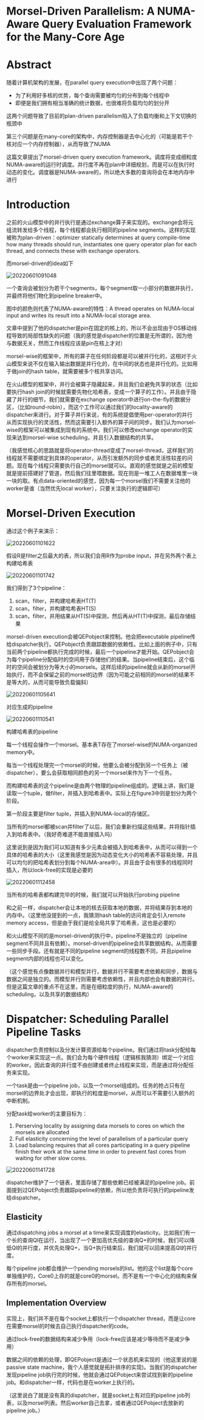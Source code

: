 # Morsel-Driven Parallelism: A NUMA-Aware Query Evaluation Framework for the Many-Core Age

# Abstract

随着计算机架构的发展，在parallel query execution中出现了两个问题：
* 为了利用好多核的优势，每个查询需要被均匀的分布到每个线程中
* 即便是我们拥有相当准确的统计数据，也很难将负载均匀的划分开

这两个问题导致了目前的plan-driven parallelism陷入了负载均衡和上下文切换的瓶颈中

第三个问题是在many-core的架构中，内存控制器是去中心化的（可能是若干个核对应一个内存控制器），从而导致了NUMA

这篇文章提出了morsel-driven query execution framework。调度将变成细粒度NUMA-aware的运行时调度。并行度不再在plan中详细规划，而是可以在执行时动态的变化。调度器是NUMA-aware的，所以绝大多数的查询将会在本地内存中进行

# Introduction

之前的火山模型中的并行执行是通过exchange算子来实现的。exchange会将元组流转发给多个线程，每个线程都会执行相同的pipeline segments。这样的实现被称为plan-driven：optimizer statically determines at query compile-time how many threads should run, instantiates one query operator plan for each thread, and connects these with exchange operators.

而morsel-driven的idea如下

![20220601091048](https://picsheep.oss-cn-beijing.aliyuncs.com/pic/20220601091048.png)

一个查询会被划分为若干个segments，每个segment取一小部分的数据并执行，并最终将他们物化到pipeline breaker中。

图中的颜色则代表了NUMA-aware的特性：A thread operates on NUMA-local input and writes its result into a NUMA-local storage area.

文章中提到了他的dispatcher是pin在固定的核上的，所以不会出现由于OS移动线程导致的局部性缺失的问题（我的感觉是dispatcher的位置是无所谓的，因为他与数据无关，然而工作线程应该是pin在核上才对）

morsel-wise的框架中，所有的算子在任何阶段都是可以被并行化的，这相对于火山模型来说不仅在输入输出数据是并行化的，在中间的状态也是并行化的。比如用于做join的hash table，就需要被多个核共享访问。

在火山模型的框架中，并行会被算子隐藏起来，并且我们会避免共享的状态（比如要执行hash join的时候就需要先物化哈希表，变成一个算子的工作）。并且由于隐藏了并行的细节，我们就需要在exchange operator中进行on-the-fly的数据分区，（比如round-robin），而这个工作可以通过我们的locality-aware的dispatcher来进行。对于算子并行来说，有的系统提倡使用per-operator的并行从而实现执行的灵活性，然而这需要引入额外的算子间的同步。我们认为morsel-wise的框架可以被集成到现有的系统中。我们可以修改exchange operator的实现来达到morsel-wise scheduling，并且引入数据结构的共享。

（我感觉核心的思路就是将operator-thread变成了morsel-thread，这样我们的线程就不需要绑定到具体的operator，从而引发额外的同步或者灵活性较差的问题。现在每个线程只需要执行自己的morsel就可以。直观的感觉就是之前的模型就是提前搭建好了管道，然后我们往里喂数据。现在则是一堆工人在数据堆里一块一块的取。有点data-oriented的感觉，因为每一个morsel我们不需要关注他的worker是谁（当然优先local worker），只要关注执行的逻辑即可）

# Morsel-Driven Execution

通过这个例子来演示：

![20220601101622](https://picsheep.oss-cn-beijing.aliyuncs.com/pic/20220601101622.png)

假设R是filter之后最大的表，所以我们会用R作为probe input，并在另外两个表上构建哈希表

![20220601101742](https://picsheep.oss-cn-beijing.aliyuncs.com/pic/20220601101742.png)

我们得到了3个pipeline：
1. scan，filter，并构建哈希表HT(T)
2. scan，filter，并构建哈希表HT(S)
3. scan，filter，并用结果从HT(S)中探测，然后再从HT(T)中探测，最后存储结果

morsel-driven execution会被QEPobject来控制。他会把executable pipeline传给dispatcher执行。QEPobject负责跟踪数据的依赖性。比如上面的例子中，只有当前两个pipeline都执行完成的时候，最后一个pipeline才能开始。QEPobject会为每个pipeline分配临时的空间用于存储他们的结果。当pipeline结束后，这个临时的空间会被划分为等大小的morsels。这样后续的pipeline就会从新的morsel开始执行，而不会保留之前的morsel的边界（因为可能之前相同的morsel的结果不是等大的，从而可能导致负载偏斜）

![20220601105641](https://picsheep.oss-cn-beijing.aliyuncs.com/pic/20220601105641.png)

对应生成的pipeline

![20220601110541](https://picsheep.oss-cn-beijing.aliyuncs.com/pic/20220601110541.png)

构建哈希表的pipeline

每一个线程会操作一个morsel。基本表T存在了morsel-wise的NUMA-organized memory中。

每当一个线程处理完一个morsel的时候，他要么会被分配到另一个任务上（被dispatcher），要么会获取相同颜色的另一个morsel来作为下一个任务。

而构建哈希表的这个pipeline是由两个物理的pipeline组成的。逻辑上讲，我们是读取一个tuple，做filter，并插入到哈希表中。实际上在figure3中则是划分为两个阶段。

第一阶段主要是filter tuple，并插入到NUMA-local的存储区。

当所有的morsel都被scan并filter了以后，我们会重新扫描这些结果，并将指针插入到哈希表中。（我好奇难道不能直接插入吗）

这里说到是因为我们可以知道有多少元素会被插入到哈希表中，从而可以得到一个具体的哈希表的大小（这里我感觉是因为动态变化大小的哈希表不容易处理，并且可以均匀的把哈希表划分到每个NUMA-area中）。并且由于会有很多的线程同时插入，所以lock-free的实现是必要的

![20220601112458](https://picsheep.oss-cn-beijing.aliyuncs.com/pic/20220601112458.png)

当所有的哈希表都构建完毕的时候，我们就可以开始执行probing pipeline

和之前一样，dispatcher会让本地的核去获取本地的数据，并将结果存到本地的内存中。（这里他没提到的一点，我猜测hash table的访问肯定会引入remote memory access，但是由于我们是给全局共享了哈希表，这也是必要的）

和火山模型不同的是morsel-driven的执行中，pipeline不是独立的（pipeline segment不同并且有依赖）。morsel-driven的pipeline会共享数据结构，从而需要一些同步手段。还有就是不同的pipeline segment的线程数不同，并且pipeline segment内部的线程也可以变化。

（这个感觉有点像数据并行和模型并行，数据并行不需要考虑依赖和同步，数据与数据之间是独立的。而模型并行则需要考虑依赖性，并且内部也会有数据的并行。但是这篇文章的重点不在这里，而是在细粒度的执行，NUMA-aware的scheduling，以及共享的数据结构）

# Dispatcher: Scheduling Parallel Pipeline Tasks

dispatcher负责控制以及分发计算资源给每个pipeline。我们通过将task分配给每个worker来实现这一点。我们会为每个硬件线程（逻辑核我猜测）绑定一个对应的worker。因此查询的并行度不由创建或者终止线程来实现，而是通过将分配任务来实现。

一个task是由一个pipeline job，以及一个morsel组成的。任务的抢占只有在morsel的边界处才会出现，即执行的粒度是morsel，从而可以不需要引入额外的中断机制。

分配task给worker的主要目标为：
1. Perserving locality by assigning data morsels to cores on which the morsels are allocated
2. Full elasticity concerning the level of parallelism of a particular query
3. Load balancing requires that all cores participating in a query pipeline finish their work at the same time in order to prevent fast cores from waiting for other slow cores.

![20220601141728](https://picsheep.oss-cn-beijing.aliyuncs.com/pic/20220601141728.png)

dispatcher维护了一个链表，里面存储了那些依赖已经被满足的pipeline job。前面提到过QEPobject负责跟踪pipeline的依赖，所以他负责将可执行的pipeline发给dispatcher。

## Elasticity

通过dispatching jobs a morsel at a time来实现调度的elasticity。比如我们有一个长的查询Ql在运行，当出现了一个更加高优先级的查询Q+的时候，我们可以降低Ql的并行度，并优先处理Q+，当Q+执行结束后，我们就可以回来提高Ql的并行度。

每个pipeline job都会维护一个pending morsels的list。他的这个list是每个core单独维护的，Core0上存的就是core0的morsel。而不是有一个中心化的结构来保存所有的morsel。

## Implementation Overview

实现上，我们并不是在每个socket上都执行一个dispatcher thread，而是让core在需要morsel的时候去自己执行dispatcher的code。

通过lock-free的数据结构来减少争用（lock-free应该是减少等待而不是减少争用）

数据之间的依赖的处理，即QEPobject是通过一个状态机来实现的（他这里说的是passive state machine，我个人感觉就是拓扑排序的实现)。当我们的dispatcher发现pipeline job执行完的时候，他就会通过QEPobject来尝试找到新的pipeline job。和dispatcher一样，代码也是在worker上执行的。

（这里说白了就是没有真的dispatcher，就是socket上有对应的pipeline job列表，以及morsel列表。然后worker自己去拿，或者通过QEPobject去放新的pipeline job。）